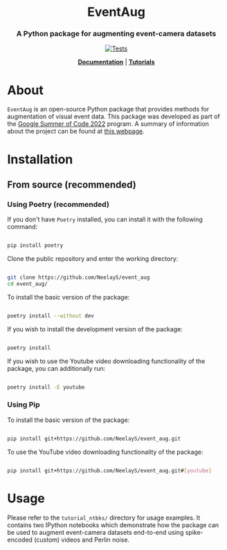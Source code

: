 <h1 align="center">EventAug</h1>
<h3 align="center">A Python package for augmenting event-camera datasets</h3>

<div align='center'>

[![Tests](https://github.com/NeelayS/event_aug/actions/workflows/package-test.yml/badge.svg)](https://github.com/NeelayS/event_aug/actions/workflows/package-test.yml)

**[Documentation](https://event_aug.readthedocs.io/en/latest/)** | **[Tutorials](https://github.com/NeelayS/event_aug/tree/main/tutorial_ntbks)**

</div>


# About

`EventAug` is an open-source Python package that provides methods for augmentation of visual event data. This package was developed as part of the [Google Summer of Code 2022](https://summerofcode.withgoogle.com/) program. A summary of information about the project can be found at [this webpage](https://neelays.github.io/gsoc-2022/).


# Installation


## From source (recommended)


### Using Poetry (recommended)


If you don't have `Poetry` installed, you can install it with the following command:

```bash

pip install poetry

```

Clone the public repository and enter the working directory:

```bash

git clone https://github.com/NeelayS/event_aug
cd event_aug/

```

To install the basic version of the package:

```bash

poetry install --without dev

```

If you wish to install the development version of the package:

```bash

poetry install

```

If you wish to use the Youtube video downloading functionality of the package, you can additionally run:

```bash

poetry install -E youtube

```


### Using Pip


To install the basic version of the package:

```bash

pip install git+https://github.com/NeelayS/event_aug.git

```

To use the YouTube video downloading functionality of the package:

```bash

pip install git+https://github.com/NeelayS/event_aug.git#[youtube]

```


<!-- ## From PyPI


**TBA** -->

<!-- To install the basic version of the package: -->

<!-- ```bash

pip install event-aug

``` -->

<!-- To use the YouTube video downloading functionality of the package:

```bash

pip install event-aug[youtube]

``` -->


# Usage

Please refer to the `tutorial_ntbks/` directory for usage examples. It contains two IPython notebooks which demonstrate how the package can be used to augment event-camera datasets end-to-end using spike-encoded (custom) videos and Perlin noise.
